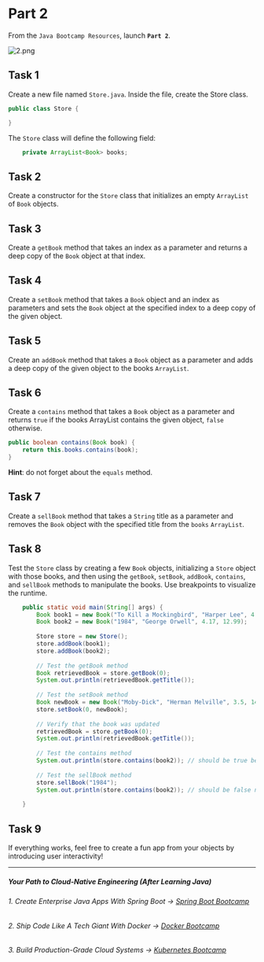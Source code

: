 # Part 2

From the `Java Bootcamp Resources`, launch **`Part 2`**.

![2.png](https://firebasestorage.googleapis.com/v0/b/learnthepart-75aed.appspot.com/o/images%2F4d714b6a-ae3f-4d16-8b31-70134b6710f6?alt=media&token=dd553cd9-af91-4185-b764-d504c82f628d)

## Task 1
Create a new file named `Store.java`. Inside the file, create the Store class.

```java
public class Store {

}
```

The `Store` class will define the following field:

```java
    private ArrayList<Book> books;
```

## Task 2
Create a constructor for the `Store` class that initializes an empty `ArrayList` of `Book` objects.

## Task 3
Create a `getBook` method that takes an index as a parameter and returns a deep copy of the `Book` object at that index.


## Task 4
Create a `setBook` method that takes a `Book` object and an index as parameters and sets the `Book` object at the specified index to a deep copy of the given object.

## Task 5

Create an `addBook` method that takes a `Book` object as a parameter and adds a deep copy of the given object to the books `ArrayList`.

## Task 6
Create a `contains` method that takes a `Book` object as a parameter and returns `true` if the books ArrayList contains the given object, `false` otherwise.

```java
public boolean contains(Book book) {
    return this.books.contains(book);
}
```
**Hint**: do not forget about the `equals` method.
## Task 7
Create a `sellBook` method that takes a `String` title as a parameter and removes the `Book` object with the specified title from the `books` `ArrayList`.

## Task 8
Test the `Store` class by creating a few `Book` objects, initializing a `Store` object with those books, and then using the `getBook`, `setBook`, `addBook`, `contains`, and `sellBook` methods to manipulate the books. Use breakpoints to visualize the runtime.

```java
    public static void main(String[] args) {
        Book book1 = new Book("To Kill a Mockingbird", "Harper Lee", 4.27, 15.99);
        Book book2 = new Book("1984", "George Orwell", 4.17, 12.99);
    
        Store store = new Store();
        store.addBook(book1);
        store.addBook(book2);
    
        // Test the getBook method
        Book retrievedBook = store.getBook(0);
        System.out.println(retrievedBook.getTitle());
    
        // Test the setBook method
        Book newBook = new Book("Moby-Dick", "Herman Melville", 3.5, 14.99);
        store.setBook(0, newBook);
    
        // Verify that the book was updated
        retrievedBook = store.getBook(0);
        System.out.println(retrievedBook.getTitle());
    
        // Test the contains method
        System.out.println(store.contains(book2)); // should be true before selling the book
    
        // Test the sellBook method
        store.sellBook("1984");
        System.out.println(store.contains(book2)); // should be false now
    
    }
```

## Task 9

If everything works, feel free to create a fun app from your objects by introducing user interactivity!

-----
##### Your Path to Cloud-Native Engineering (After Learning Java)
###### 1. Create Enterprise Java Apps With Spring Boot → [Spring Boot Bootcamp](https://www.udemy.com/course/the-complete-spring-boot-development-bootcamp/?couponCode=SPRING_BOOTCAMP)
###### 2. Ship Code Like A Tech Giant With Docker → [Docker Bootcamp](https://www.udemy.com/course/docker-bootcamp-conquer-docker-with-real-world-projects/?couponCode=DOCKER_BOOTCAMP)
###### 3. Build Production-Grade Cloud Systems → [Kubernetes Bootcamp](https://kubernetestraining.io/)